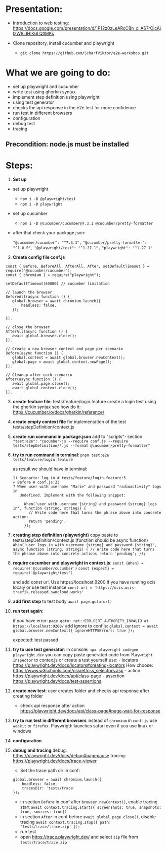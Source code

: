 # Presentation:

- Introduction to web testing: https://docs.google.com/presentation/d/1P12z0zLeARcCBn_d_A67rOlcAjlzW8LIHIK6LQtlMKs 

- Clone repository, install cucumber and playwright 
	- `git clone https://github.com/ScharfViktor/e2e-workshop.git`
 

# What we are going to do:

- set up playwright and cucumber
- write test using gherkin syntax
- implement step definition using playwright
- using test generator
- checks the api response in the e2e test for more confidence
- run test in different browsers
- configuration
- debug test
- tracing



## Precondition: node.js must be installed

# Steps:

1. **Set up** 

- set up playwright
	- `npm i -D @playwright/test`
	- `npm i -D playwright` 

- set up cucumber
	- `npm i -D @cucumber/cucumber@7.3.1 @cucumber/pretty-formatter`

- after that check your package.json: 
		
	`"@cucumber/cucumber": "^7.3.1",`
	`"@cucumber/pretty-formatter": "^1.0.0",`
    	`"@playwright/test": "^1.27.1",`
    	`"playwright": "^1.27.1"`


2. **Create config file conf.js**
```
const { Before, BeforeAll, AfterAll, After, setDefaultTimeout } = require("@cucumber/cucumber");
const { chromium } = require("playwright"); 

setDefaultTimeout(60000) // cucumber limitation

// launch the browser
BeforeAll(async function () {
   global.browser = await chromium.launch({
       headless: false,
   });

});

// close the browser
AfterAll(async function () {
   await global.browser.close();
});

// Create a new browser context and page per scenario
Before(async function () {
   global.context = await global.browser.newContext();
   global.page = await global.context.newPage();
});

// Cleanup after each scenario
After(async function () {
   await global.page.close();
   await global.context.close();
});
```


3. **create feature file**: tests/feature/login.feature 
	create a login test using the gherkin syntax
	see how do it: https://cucumber.io/docs/gherkin/reference/

4. **create empty context file** for inplementation of the test tests/stepDefinition/context.js

5. **create run command in package.json** 
	add to "scripts"- section
    	`"test:e2e": "cucumber-js --require conf.js --require tests/stepDefinition/*.js --format @cucumber/pretty-formatter"`
  	
6. **try to run command in terminal**:
	`pnpm test:e2e tests/feature/login.feature`

	as result we should have in terminal:
	```
	1) Scenario: log in # tests/feature/login.feature:5
   	✔ Before # conf.js:23
   	? When user with username "Marie" and password "radioactivity" logs in
       Undefined. Implement with the following snippet:

         When('user with username {string} and password {string} logs in', function (string, string2) {
           // Write code here that turns the phrase above into concrete actions
           return 'pending';
         });
	```

7. **creating step definition (playwright)**
	copy paste to tests/stepDefinition/context.js (function should be async function)
		```When('user logs in with username {string} and password {string}', async function (string, string2) {
           	// Write code here that turns the phrase above into concrete actions
           	return 'pending';
         	});```

8. **require cucumber and playwright in context.js**:
	`const {When} = require('@cucumber/cucumber')`
	`const {expect} = require('@playwright/test')`
	
	and add const url. Use https://localhost:9200 if you have running ocis localy or use test instance
 	`const url = 'https://ocis.ocis-traefik.released.owncloud.works'`

9. **add first step** to test body
	`await page.goto(url)`

10. **run test again**:

	if you have error: `page.goto: net::ERR_CERT_AUTHORITY_INVALID at https://localhost:9200/`
		add ignore to conf.js: `global.context = await global.browser.newContext({ ignoreHTTPSErrors: true });`

	expected: test passed

11. **try to use test generator**:
	in console: `npx playwright codegen playwright.dev`
	you can copy paste generated code from `Playwright Inspector` to contex.js or create a test yourself 
	use: 
		- locators https://playwright.dev/docs/locators#creating-locators How choose: https://www.w3schools.com/cssref/css_selectors.asp
		- action https://playwright.dev/docs/api/class-page
		- assertion https://playwright.dev/docs/test-assertions

12. **create new test**: user creates folder and checks api response after creating folder
	-  check api response after action https://playwright.dev/docs/api/class-page#page-wait-for-response

13. **try to run test in different browsers** 
	instead of `chromium` in `conf.js` use `webkit` or `firefox`. Playwrigth launches safari even if you use linux or windows

14. **configuration** 

15. **debug and tracing**
	debug: https://playwright.dev/docs/debug#pagepause
	tracing: https://playwright.dev/docs/trace-viewer
	
	- Set the trace path dir in conf: 
	```
	global.browser = await chromium.launch({
        headless: false,
        tracesDir: 'tests/trace' 
   	});
	```
	- in section `Before` in conf after `browser.newContext()`, enable tracing start
	`await context.tracing.start({ screenshots: true, snapshots: true, sources: true})`
	- in section `After` in conf before `await global.page.close()`, disable tracing
	`await context.tracing.stop({ path: 'tests/trace/trace.zip' });`
	- run test
	- open https://trace.playwright.dev/ and select `zip` file from `tests/trace/trace.zip`
